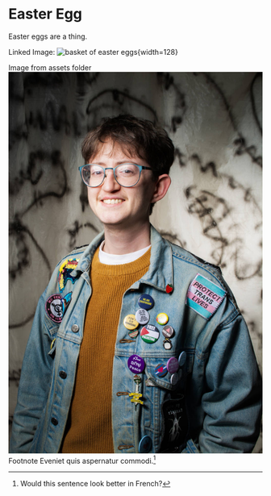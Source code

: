 # Easter Egg

Easter eggs are a thing.

Linked Image:
![basket of easter eggs](https://upload.wikimedia.org/wikipedia/commons/archive/5/54/20070409184559%21Bg-easter-eggs.jpg){width=128}

Image from assets folder
![](/assets/QUDhappy.jpg)
Footnote
Eveniet quis aspernatur commodi.[^1]

[^1]: Would this sentence look better in French?